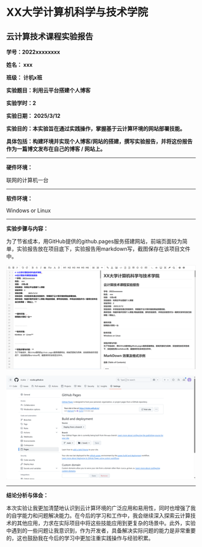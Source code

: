 # XX大学计算机科学与技术学院 
## 云计算技术课程实验报告
**学号：2022xxxxxxxx**

**姓名： xxx**

**班级： 计机x班**

**实验题目：利用云平台搭建个人博客**

**实验学时：2**

**实验日期：    2025/3/12**

**实验目的：本实验旨在通过实践操作，掌握基于云计算环境的网站部署技能。**

**具体包括：构建环境并实现个人博客/网站的搭建，撰写实验报告，并将这份报告作为一篇博文发布在自己的博客 / 网站上。**


------------

**硬件环境：**

联网的计算机一台


------------

**软件环境：**

Windows or Linux


------------

**实验步骤与内容：**

为了节省成本，用GitHub提供的github.pages服务搭建网站，前端页面较为简单，实验报告放在项目底下，实验报告用markdown写，截图保存在该项目文件中。

![](./image/mdshow.png)


![](./image/pagesshow.png)

------------

**结论分析与体会：**

本次实验让我更加清楚地认识到云计算环境的广泛应用和易用性，同时也增强了我的自学能力和问题解决能力。在今后的学习和工作中，我会继续深入探索云计算技术的其他应用，力求在实际项目中将这些技能应用到更复杂的场景中。此外，实验中遇到的一些问题让我意识到，作为开发者，具备解决实际问题的能力是非常重要的，这也鼓励我在今后的学习中更加注重实践操作与经验积累。







